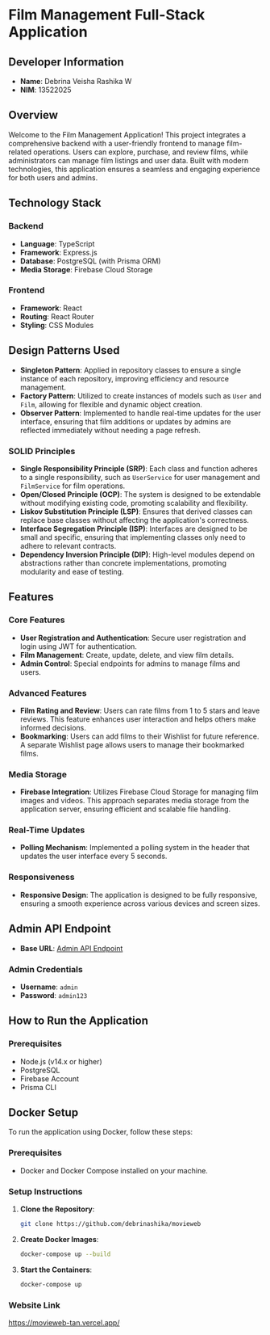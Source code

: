 # Film Management Full-Stack Application

## Developer Information
- **Name**: Debrina Veisha Rashika W
- **NIM**: 13522025

## Overview
Welcome to the Film Management Application! This project integrates a comprehensive backend with a user-friendly frontend to manage film-related operations. Users can explore, purchase, and review films, while administrators can manage film listings and user data. Built with modern technologies, this application ensures a seamless and engaging experience for both users and admins.

## Technology Stack

### Backend
- **Language**: TypeScript
- **Framework**: Express.js
- **Database**: PostgreSQL (with Prisma ORM)
- **Media Storage**: Firebase Cloud Storage

### Frontend
- **Framework**: React
- **Routing**: React Router
- **Styling**: CSS Modules

## Design Patterns Used
- **Singleton Pattern**: Applied in repository classes to ensure a single instance of each repository, improving efficiency and resource management.
- **Factory Pattern**: Utilized to create instances of models such as `User` and `Film`, allowing for flexible and dynamic object creation.
- **Observer Pattern**: Implemented to handle real-time updates for the user interface, ensuring that film additions or updates by admins are reflected immediately without needing a page refresh.

### SOLID Principles
- **Single Responsibility Principle (SRP)**: Each class and function adheres to a single responsibility, such as `UserService` for user management and `FilmService` for film operations.
- **Open/Closed Principle (OCP)**: The system is designed to be extendable without modifying existing code, promoting scalability and flexibility.
- **Liskov Substitution Principle (LSP)**: Ensures that derived classes can replace base classes without affecting the application's correctness.
- **Interface Segregation Principle (ISP)**: Interfaces are designed to be small and specific, ensuring that implementing classes only need to adhere to relevant contracts.
- **Dependency Inversion Principle (DIP)**: High-level modules depend on abstractions rather than concrete implementations, promoting modularity and ease of testing.

## Features

### Core Features
- **User Registration and Authentication**: Secure user registration and login using JWT for authentication.
- **Film Management**: Create, update, delete, and view film details.
- **Admin Control**: Special endpoints for admins to manage films and users.

### Advanced Features
- **Film Rating and Review**: Users can rate films from 1 to 5 stars and leave reviews. This feature enhances user interaction and helps others make informed decisions.
- **Bookmarking**: Users can add films to their Wishlist for future reference. A separate Wishlist page allows users to manage their bookmarked films.

### Media Storage
- **Firebase Integration**: Utilizes Firebase Cloud Storage for managing film images and videos. This approach separates media storage from the application server, ensuring efficient and scalable file handling.

### Real-Time Updates
- **Polling Mechanism**: Implemented a polling system in the header that updates the user interface every 5 seconds. 

### Responsiveness
- **Responsive Design**: The application is designed to be fully responsive, ensuring a smooth experience across various devices and screen sizes.

## Admin API Endpoint
- **Base URL**: [Admin API Endpoint](https://movieweb-tan.vercel.app/api/admin)

### Admin Credentials
- **Username**: `admin`
- **Password**: `admin123`

## How to Run the Application

### Prerequisites
- Node.js (v14.x or higher)
- PostgreSQL
- Firebase Account
- Prisma CLI

## Docker Setup

To run the application using Docker, follow these steps:

### Prerequisites
- Docker and Docker Compose installed on your machine.

### Setup Instructions

1. **Clone the Repository**:
   ```bash
   git clone https://github.com/debrinashika/movieweb

2. **Create Docker Images**:
   ```bash
   docker-compose up --build

3. **Start the Containers**:
   ```bash
   docker-compose up

### Website Link
https://movieweb-tan.vercel.app/